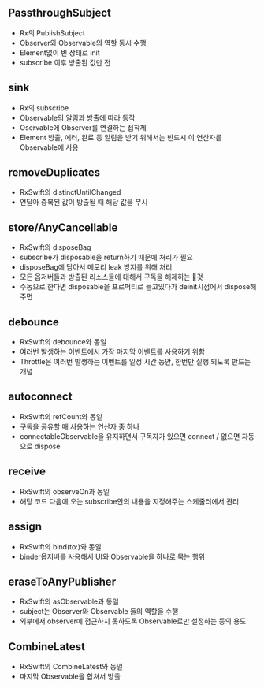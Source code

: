 ## PassthroughSubject
- Rx의 PublishSubject
- Observer와 Observable의 역할 동시 수행
- Element없이 빈 상태로 init
- subscribe 이후 방출된 값만 전

## sink
- Rx의 subscribe
- Observable의 알림과 방출에 따라 동작
- Oservable에 Observer를 연결하는 접착제
- Element 방출, 에러, 완료 등 알림을 받기 위해서는 반드시 이 연산자를 Observable에 사용

## removeDuplicates
- RxSwift의 distinctUntilChanged
- 연달아 중복된 값이 방출될 때 해당 값을 무시

## store/AnyCancellable
- RxSwift의 disposeBag
- subscribe가 disposable을 return하기 때문에 처리가 필요
- disposeBag에 담아서 메모리 leak 방지를 위해 처리
- 모든 옵저버들과 방출된 리소스들에 대해서 구독을 해제하는 것
- 수동으로 한다면 disposable을 프로퍼티로 들고있다가 deinit시점에서 dispose해주면

## debounce
- RxSwift의 debounce와 동일
- 여러번 발생하는 이벤트에서 가장 마지막 이벤트를 사용하기 위함
- Throttle은 여러번 발생하는 이벤트를 일정 시간 동안, 한번만 실행 되도록 만드는 개념

## autoconnect
- RxSwift의 refCount와 동일
- 구독을 공유할 때 사용하는 연산자 중 하나
- connectableObservable을 유지하면서 구독자가 있으면 connect / 없으면 자동으로 dispose

## receive
- RxSwift의 observeOn과 동일
- 해당 코드 다음에 오는 subscribe안의 내용을 지정해주는 스케줄러에서 관리

## assign
- RxSwift의 bind(to:)와 동일
- binder옵저버를 사용해서 UI와 Observable을 하나로 묶는 행위

## eraseToAnyPublisher
- RxSwift의 asObservable과 동일
- subject는 Observer와 Observable 둘의 역할을 수행
- 외부에서 observer에 접근하지 못하도록 Observable로만 설정하는 등의 용도

## CombineLatest
- RxSwift의 CombineLatest와 동일
- 마지막 Observable을 합쳐서 방출
